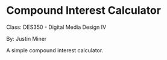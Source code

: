 # Compound Interest Calculator

Class: DES350 - Digital Media Design IV

By: Justin Miner

A simple compound interest calculator.
